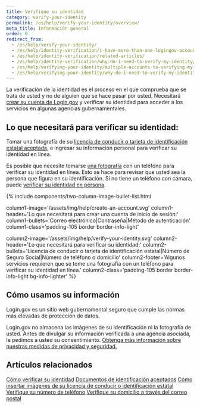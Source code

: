 ```yaml
---
title: Verifique su identidad
category: verify-your-identity
permalink: /es/help/verify-your-identity/overview/
meta_title: Información general
order: 0
redirect_from:
  - /es/help/verify-your-identity/
  - /es/help/identity-verification/i-have-more-than-one-logingov-account-can-I-verify-my-identity-for-all-of-them/
  - /es/help/identity-verification/related-articles/
  - /es/help/identity-verification/why-do-i-need-to-verify-my-identity/
  - /es/help/verifying-your-identity/multiple-accounts-to-verifying-my-identity-for/
  - /es/help/verifying-your-identity/why-do-i-need-to-verify-my-identity/
---
```


La verificación de la identidad es el proceso en el que comprueba que se trata de usted y no de alguien que se hace pasar por usted. Necesitará [crear su cuenta de Login.gov](/es/create-an-account/) y verificar su identidad para acceder a los servicios en algunas agencias gubernamentales.

## Lo que necesitará para verificar su identidad:

Tomar una fotografía de su [licencia de conducir o tarjeta de identificación estatal aceptada](/es/help/verify-your-identity/accepted-identification-documents/), e ingresar su información personal para verificar su identidad en línea.

Es posible que necesite tomarse [una fotografía](/es/help/verify-your-identity/how-to-take-photos-to-verify-your-identity/) con un teléfono para verificar su identidad en línea. Esto se hace para revisar que usted sea la persona que figura en su identificación. Si no tiene un teléfono con cámara, puede [verificar su identidad en persona](/es/help/verify-your-identity/verify-your-identity-in-person/).

{%
  include components/two-column-image-bullet-list.html

  column1-image='/assets/img/help/create-an-account.svg'
  column1-header='Lo que necesitará para crear una cuenta de inicio de sesión:'
  column1-bullets='Correo electrónico|Contraseña|Método de autenticación'
  column1-class='padding-105 border border-info-light'

  column2-image='/assets/img/help/verify-your-identity.svg'
  column2-header='Lo que necesitará para verificar su identidad:'
  column2-bullets='Licencia de conducir o tarjeta de identificación estatal|Número de Seguro Social|Número de teléfono o domicilio'
  column2-footer='Algunos servicios requieren que se tome una fotografía con un teléfono para verificar su identidad en línea.'
  column2-class='padding-105 border border-info-light bg-info-lighter'
%}

## Cómo usamos su información

Login.gov es un sitio web gubernamental seguro que cumple las normas más elevadas de protección de datos.

Login.gov no almacena las imágenes de su identificación ni la
fotografía de usted. Antes de divulgar su información verificada a una
agencia asociada, le pedimos a usted su consentimiento. [Obtenga más
información sobre nuestras medidas de privacidad y seguridad.](/es/policy/)


## Artículos relacionados

[Cómo verificar su identidad](/es/help/verify-your-identity/how-to-verify-your-identity/)
[Documentos de identificación aceptados](/es/help/verify-your-identity/accepted-identification-documents/)
[Cómo insertar imágenes de su licencia de conducir o identificación estatal](/es/help/verify-your-identity/how-to-take-photos-to-verify-your-identity/)
[Verifique su número de teléfono](/es/help/verify-your-identity/phone-number/)
[Verifique su domicilio a través del correo postal](/es/help/verify-your-identity/verify-your-address-by-mail/)
